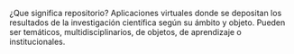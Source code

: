 ¿Que significa repositorio?
Aplicaciones virtuales donde se depositan los resultados de la investigación científica según su ámbito y objeto. Pueden ser temáticos, multidisciplinarios, de objetos, de aprendizaje o institucionales.
